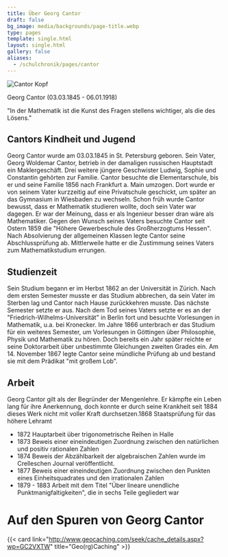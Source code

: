 ```yaml
---
title: Über Georg Cantor
draft: false
bg_image: media/backgrounds/page-title.webp
type: pages
template: single.html
layout: single.html
gallery: false
aliases:
  - /schulchronik/pages/cantor
---
```

![Cantor Kopf](/media/about/cantor-kopf.webp)

Georg Cantor (03.03.1845 - 06.01.1918)

"In der Mathematik ist die Kunst des Fragen stellens wichtiger, als die des Lösens."

## Cantors Kindheit und Jugend

Georg Cantor wurde am 03.03.1845 in St. Petersburg geboren. Sein Vater, Georg Woldemar Cantor, betrieb in der damaligen russischen Hauptstadt ein Maklergeschäft. Drei weitere jüngere Geschwister Ludwig, Sophie und Constantin gehörten zur Familie.
Cantor besuchte die Elementarschule, bis er und seine Familie 1856 nach Frankfurt a. Main umzogen. Dort wurde er von seinem Vater kurzzeitig auf eine Privatschule geschickt, um später an das Gymnasium in Wiesbaden zu wechseln. Schon früh wurde Cantor bewusst, dass er Mathematik studieren wollte, doch sein Vater war dagegen. Er war der Meinung, dass er als Ingenieur besser dran wäre als Mathematiker. Gegen den Wunsch seines Vaters besuchte Cantor seit Ostern 1859 die "Höhere Gewerbeschule des Großherzogtums Hessen". Nach Absolvierung der allgemeinen Klassen legte Cantor seine Abschlussprüfung ab. Mittlerweile hatte er die Zustimmung seines Vaters zum Mathematikstudium errungen.

## Studienzeit

Sein Studium begann er im Herbst 1862 an der Universität in Zürich. Nach dem ersten Semester musste er das Studium abbrechen, da sein Vater im Sterben lag und Cantor nach Hause zurückkehren musste. Das nächste Semester setzte er aus. Nach dem Tod seines Vaters setzte er es an der "Friedrich-Wilhelms-Universität" in Berlin fort und besuchte Vorlesungen in Mathematik, u.a. bei Kronecker. Im Jahre 1866 unterbrach er das Studium für ein weiteres Semester, um Vorlesungen in Göttingen über Philosophie, Physik und Mathematik zu hören. Doch bereits ein Jahr später reichte er seine Doktorarbeit über unbestimmte Gleichungen zweiten Grades ein. Am 14. November 1867 legte Cantor seine mündliche Prüfung ab und bestand sie mit dem Prädikat "mit großem Lob".

## Arbeit

Georg Cantor gilt als der Begründer der Mengenlehre. Er kämpfte ein Leben lang für ihre Anerkennung, doch konnte er durch seine Krankheit seit 1884 dieses Werk nicht mit voller Kraft durchsetzen.1868 Staatsprüfung für das höhere Lehramt

- 1872 Hauptarbeit über trigonometrische Reihen in Halle
- 1873 Beweis einer eineindeutigen Zuordnung zwischen den natürlichen und positiv rationalen Zahlen
- 1874 Beweis der Abzählbarkeit der algebraischen Zahlen wurde im Crelleschen Journal veröffentlicht.
- 1877 Beweis einer eineindeutigen Zuordnung zwischen den Punkten eines Einheitsquadrates und den irrationalen Zahlen
- 1879 - 1883 Arbeit mit dem Titel "Über lineare unendliche Punktmanigfaltigkeiten", die in sechs Teile gegliedert war

# Auf den Spuren von Georg Cantor

{{< card link="http://www.geocaching.com/seek/cache_details.aspx?wp=GC2VXTW" title="Geo(rg)Caching" >}}
